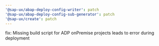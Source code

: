 ```yaml
---
'@sap-ux/abap-deploy-config-writer': patch
'@sap-ux/abap-deploy-config-sub-generator': patch
'@sap-ux/create': patch
---
```


fix: Missing build script for ADP onPremise projects leads to error during deployment

